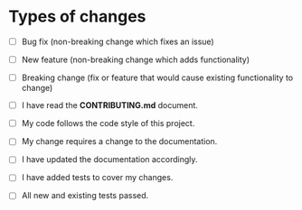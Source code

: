 # Types of changes

* [ ] Bug fix \(non-breaking change which fixes an issue\)
* [ ] New feature \(non-breaking change which adds functionality\)
* [ ] Breaking change \(fix or feature that would cause existing functionality to change\)
* [ ] I have read the **CONTRIBUTING.md** document.
* [ ] My code follows the code style of this project.
* [ ] My change requires a change to the documentation.
* [ ] I have updated the documentation accordingly.
* [ ] I have added tests to cover my changes.
* [ ] All new and existing tests passed.

